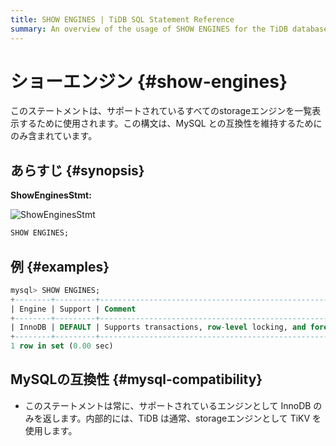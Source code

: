 ```yaml
---
title: SHOW ENGINES | TiDB SQL Statement Reference
summary: An overview of the usage of SHOW ENGINES for the TiDB database.
---
```


# ショーエンジン {#show-engines}

このステートメントは、サポートされているすべてのstorageエンジンを一覧表示するために使用されます。この構文は、MySQL との互換性を維持するためにのみ含まれています。

## あらすじ {#synopsis}

**ShowEnginesStmt:**

![ShowEnginesStmt](https://download.pingcap.com/images/docs/sqlgram/ShowEnginesStmt.png)

```sql
SHOW ENGINES;
```

## 例 {#examples}

```sql
mysql> SHOW ENGINES;
+--------+---------+------------------------------------------------------------+--------------+------+------------+
| Engine | Support | Comment                                                    | Transactions | XA   | Savepoints |
+--------+---------+------------------------------------------------------------+--------------+------+------------+
| InnoDB | DEFAULT | Supports transactions, row-level locking, and foreign keys | YES          | YES  | YES        |
+--------+---------+------------------------------------------------------------+--------------+------+------------+
1 row in set (0.00 sec)
```

## MySQLの互換性 {#mysql-compatibility}

-   このステートメントは常に、サポートされているエンジンとして InnoDB のみを返します。内部的には、TiDB は通常、storageエンジンとして TiKV を使用します。
